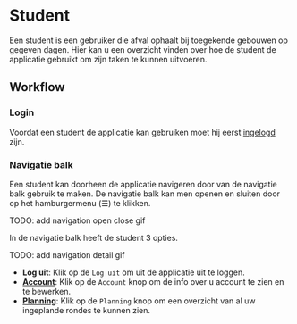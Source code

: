 # Student
Een student is een gebruiker die afval ophaalt bij toegekende gebouwen op gegeven dagen.
Hier kan u een overzicht vinden over hoe de student de applicatie gebruikt om zijn taken te kunnen uitvoeren.

## Workflow

### Login
Voordat een student de applicatie kan gebruiken moet hij eerst [ingelogd](../pages/login.md) zijn.

### Navigatie balk
Een student kan doorheen de applicatie navigeren door van de navigatie balk gebruik te maken.
De navigatie balk kan men openen en sluiten door op het hamburgermenu (☰) te klikken.

TODO: add navigation open close gif

In de navigatie balk heeft de student 3 opties.

TODO: add navigation detail gif

- **Log uit**: Klik op de `Log uit` om uit de applicatie uit te loggen.
- [**Account**](../pages/account.md): Klik op de `Account` knop om de info over u account te zien en te bewerken.
- [**Planning**](../pages/planning.md): Klik op de `Planning` knop om een overzicht van al uw ingeplande rondes te
kunnen zien.

